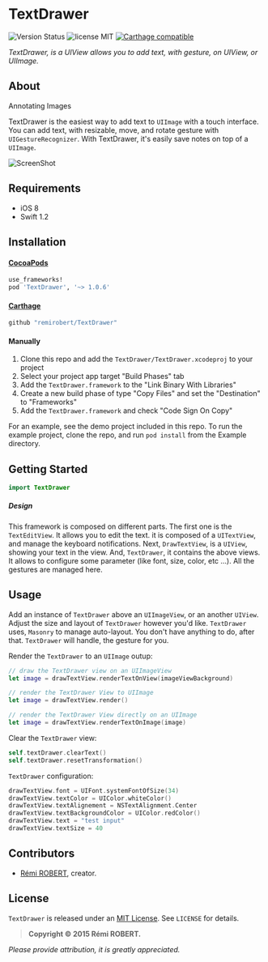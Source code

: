 # TextDrawer
![Version Status](http://img.shields.io/cocoapods/v/TextDrawer.png) ![license MIT](http://img.shields.io/badge/license-MIT-orange.png) [![Carthage compatible](https://img.shields.io/badge/Carthage-compatible-4BC51D.svg?style=flat)](https://github.com/Carthage/Carthage)

*TextDrawer, is a UIView allows you to add text, with gesture, on UIView, or UIImage.*

## About

Annotating Images

TextDrawer is the easiest way to add text to `UIImage` with a touch interface. You can add text, with resizable, move, and rotate gesture with `UIGestureRecognizer`.
With TextDrawer, it's easily save notes on top of a `UIImage`.

![ScreenShot](http://share.gifyoutube.com/vJAB4g.gif)

## Requirements

* iOS 8
* Swift 1.2

## Installation

#### [CocoaPods](http://cocoapods.org)

````ruby
use_frameworks!
pod 'TextDrawer', '~> 1.0.6'
````

#### [Carthage](https://github.com/Carthage/Carthage)

````bash
github "remirobert/TextDrawer"
````

#### Manually

1. Clone this repo and add the `TextDrawer/TextDrawer.xcodeproj` to your project
2. Select your project app target "Build Phases" tab
3. Add the `TextDrawer.framework` to the "Link Binary With Libraries"  
4. Create a new build phase of type "Copy Files" and set the "Destination" to "Frameworks"
5. Add the `TextDrawer.framework` and check "Code Sign On Copy"

For an example, see the demo project included in this repo.
To run the example project, clone the repo, and run `pod install` from the Example directory.

## Getting Started

````swift
import TextDrawer
````

##### Design

This framework is composed on different parts.
The first one is the `TextEditView`. It allows you to edit the text. it is composed of a `UITextView`, and manage the keyboard notifications.
Next, `DrawTextView`, is a `UIView`, showing your text in the view.
And, `TextDrawer`, it contains the above views. It allows to configure some parameter (like font, size, color, etc ...). All the gestures are managed here.

## Usage
Add an instance of `TextDrawer` above an `UIImageView`, or an another `UIView`. Adjust the size and layout of `TextDrawer` however you'd like. `TextDrawer` uses, `Masonry` to manage auto-layout. You don't have anything to do, after that. `TextDrawer` will handle, the gesture for you.

Render the `TextDrawer` to an `UIImage` outup:

```Swift
// draw the TextDrawer view on an UIImageView
let image = drawTextView.renderTextOnView(imageViewBackground)

// render the TextDrawer View to UIImage
let image = drawTextView.render()

// render the TextDrawer View directly on an UIImage
let image = drawTextView.renderTextOnImage(image)
```

Clear the `TextDrawer` view:

```Swift
self.textDrawer.clearText()
self.textDrawer.resetTransformation()
```

`TextDrawer` configuration:

```Swift
drawTextView.font = UIFont.systemFontOfSize(34)
drawTextView.textColor = UIColor.whiteColor()
drawTextView.textAlignement = NSTextAlignment.Center
drawTextView.textBackgroundColor = UIColor.redColor()
drawTextView.text = "test input"
drawTextView.textSize = 40
```

## Contributors

* [Rémi ROBERT](https://github.com/remirobert), creator.

## License

`TextDrawer` is released under an [MIT License][mitLink]. See `LICENSE` for details.

>**Copyright &copy; 2015 Rémi ROBERT.**

*Please provide attribution, it is greatly appreciated.*

[mitLink]:http://opensource.org/licenses/MIT
